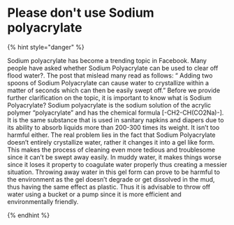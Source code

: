 # Please don't use Sodium polyacrylate

{% hint style="danger" %}

Sodium polyacrylate has become a trending topic in Facebook. Many people have asked whether Sodium Polyacrylate can be used to clear off flood water?. The post that mislead many read as follows: “ Adding two spoons of Sodium Polyacrylate can cause water to crystallize within a matter of seconds which can then be easily swept off.” Before we provide further clarification on the topic, it is important to know what is Sodium Polyacrylate? Sodium polyacrylate is the sodium solution of the acrylic polymer “polyacrylate” and has the chemical formula \[-CH2-CH\(CO2Na\)-\]. It is the same substance that is used in sanitary napkins and diapers due to its ability to absorb liquids more than 200-300 times its weight. It isn’t too harmful either. The real problem lies in the fact that Sodium Polyacrylate doesn’t entirely crystallize water, rather it changes it into a gel like form. This makes the process of cleaning even more tedious and troublesome since it can’t be swept away easily. In muddy water, it makes things worse since it loses it property to coagulate water properly thus creating a messier situation. Throwing away water in this gel form can prove to be harmful to the environment as the gel doesn’t degrade or get dissolved in the mud, thus having the same effect as plastic. Thus it is advisable to throw off water using a bucket or a pump since it is more efficient and environmentally friendly.

{% endhint %}

